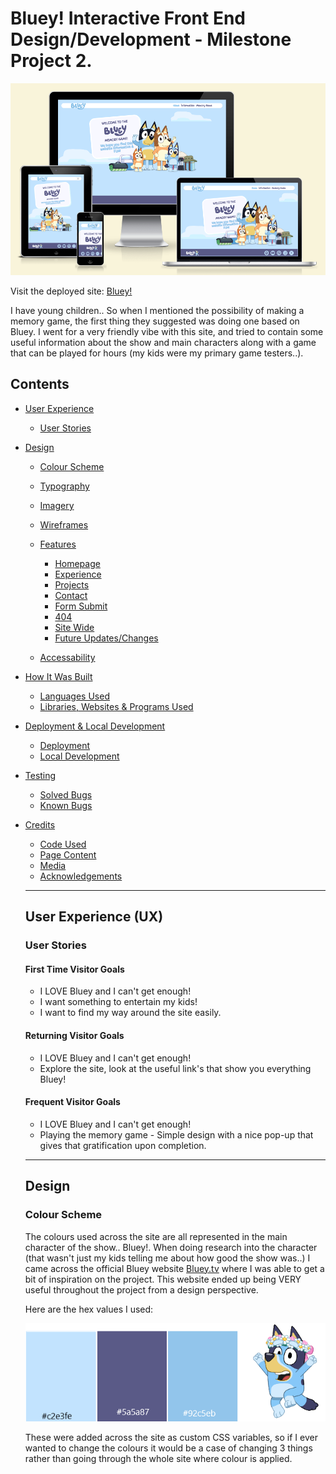# Bluey! Interactive Front End Design/Development - Milestone Project 2.

![AmIResponsive Image](docs/images/amiresponsive-main.png)

Visit the deployed site: [Bluey!](https://mnevison.github.io/MPDeuce/index.html)

I have young children.. So when I mentioned the possibility of making a memory game, the first thing they suggested was doing one based on Bluey. I went for a very friendly vibe with this site, and tried to contain some useful information about the show and main characters along with a game that can be played for hours (my kids were my primary game testers..).

## Contents

- [User Experience](#user-experience-ux)

  - [User Stories](#user-stories)

- [Design](#design)

  - [Colour Scheme](#colour-scheme)
  - [Typography](#typography)
  - [Imagery](#imagery)
  - [Wireframes](#wireframes)
  - [Features](#features)

    - [Homepage](#home-page)
    - [Experience](#experience)
    - [Projects](#projects)
    - [Contact](#contact)
    - [Form Submit](#form-submit)
    - [404](#404)
    - [Site Wide](#site-wide)
    - [Future Updates/Changes](#future-improvementschanges)

  - [Accessability](#accessibility)

- [How It Was Built](#how-it-was-built)

  - [Languages Used](#languages-used)
  - [Libraries, Websites & Programs Used](#libraries-websites--programs-used)

- [Deployment & Local Development](#deployment--local-development)

  - [Deployment](#deployment)
  - [Local Development](#local-development)

- [Testing](#testing)

  - [Solved Bugs](#solved-bugs)
  - [Known Bugs](#known-bugs)

- [Credits](#credits)

  - [Code Used](#code-used)
  - [Page Content](#page-content)
  - [Media](#media)
  - [Acknowledgements](#acknowledgements)

  ---

  ## User Experience (UX)

  ### User Stories

  #### First Time Visitor Goals

  - I LOVE Bluey and I can't get enough!
  - I want something to entertain my kids!
  - I want to find my way around the site easily.

  #### Returning Visitor Goals

  - I LOVE Bluey and I can't get enough!
  - Explore the site, look at the useful link's that show you everything Bluey!

  #### Frequent Visitor Goals

  - I LOVE Bluey and I can't get enough!
  - Playing the memory game - Simple design with a nice pop-up that gives that gratification upon completion.

  ---
  
  ## Design

  ### Colour Scheme

  The colours used across the site are all represented in the main character of the show.. Bluey!. When doing research into the character (that wasn't just my kids telling me about how good the show was..) I came across the official Bluey website [Bluey.tv](https://www.bluey.tv/) where I was able to get a bit of inspiration on the project. This website ended up being VERY useful throughout the project from a design perspective.

  Here are the hex values I used:

  ![colour-scheme](docs/images/colour-scheme.png)

  These were added across the site as custom CSS variables, so if I ever wanted to change the colours it would be a case of changing 3 things rather than going through the whole site where colour is applied.  